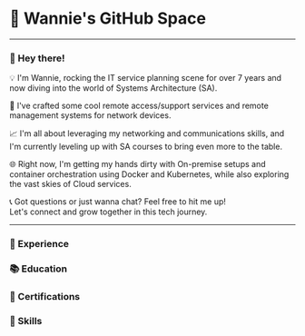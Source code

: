 # 👻 Wannie's GitHub Space
***
### 👋 Hey there!  
💡 I'm Wannie, rocking the IT service planning scene for over 7 years and now diving into the world of Systems Architecture (SA).   

🚀 I've crafted some cool remote access/support services and remote management systems for network devices.   

📈 I'm all about leveraging my networking and communications skills, and I'm currently leveling up with SA courses to bring even more to the table.   

🌐 Right now, I'm getting my hands dirty with On-premise setups and container orchestration using Docker and Kubernetes, while also exploring the vast skies of Cloud services.   

📞 Got questions or just wanna chat? Feel free to hit me up!   
Let's connect and grow together in this tech journey.
***

### 👣 Experience

### 📚 Education

### 📃 Certifications

### 💪 Skills

